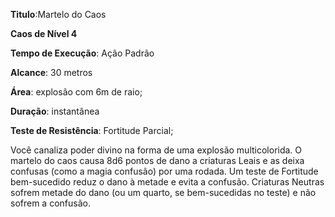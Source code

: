**Titulo**:Martelo do Caos

**Caos de Nível 4**

**Tempo de Execução**: Ação Padrão

**Alcance**: 30 metros

**Área**: explosão com 6m de raio;

**Duração**: instantânea

**Teste de Resistência**: Fortitude Parcial;

Você canaliza poder divino na forma de uma explosão multicolorida. O martelo do caos causa 8d6 pontos de dano a criaturas Leais e as deixa confusas (como a magia confusão) por uma rodada. 
Um teste de Fortitude bem-sucedido reduz o dano à metade e evita a confusão.
Criaturas Neutras sofrem metade do dano (ou um quarto, se bem-sucedidas no teste) e não sofrem a confusão.
